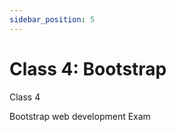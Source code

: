 ```yaml
---
sidebar_position: 5
---
```


# Class 4: Bootstrap

Class 4

Bootstrap web development Exam
